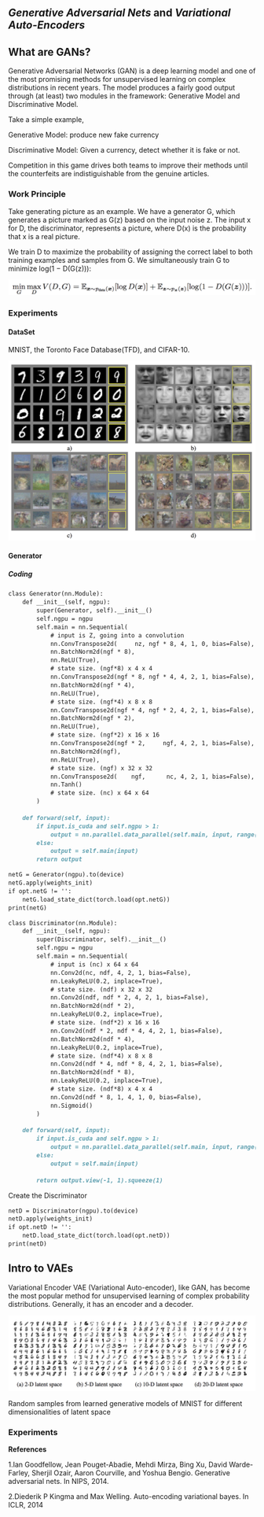 ## _Generative Adversarial Nets_ and _Variational Auto-Encoders_



## What are GANs?

Generative Adversarial Networks (GAN) is a deep learning model and one of the most promising methods for unsupervised learning on complex distributions in recent years. The model produces a fairly good output through (at least) two modules in the framework: Generative Model and Discriminative Model.

Take a simple example,

Generative Model: produce new fake currency

Discriminative Model: Given a currency, detect whether it is fake or not.

Competition in this game drives both teams to improve their methods until the counterfeits are indistiguishable from the genuine
articles.

### Work Principle

Take generating picture as an example. We have a generator G, which generates a picture marked as G(z) based on the input noise z. The input x for D, the discriminator, represents a picture, where D(x) is the probability that x is a real picture.

We train D to maximize the probability of assigning the correct label to both training examples and samples from G. We simultaneously train G to minimize
log(1 − D(G(z))):

![image](formula1.png)

### Experiments
#### DataSet

MNIST, the Toronto Face Database(TFD), and CIFAR-10.

![image](pic2.png)


#### Generator


##### Coding
```Markdown
class Generator(nn.Module):
    def __init__(self, ngpu):
        super(Generator, self).__init__()
        self.ngpu = ngpu
        self.main = nn.Sequential(
            # input is Z, going into a convolution
            nn.ConvTranspose2d(     nz, ngf * 8, 4, 1, 0, bias=False),
            nn.BatchNorm2d(ngf * 8),
            nn.ReLU(True),
            # state size. (ngf*8) x 4 x 4
            nn.ConvTranspose2d(ngf * 8, ngf * 4, 4, 2, 1, bias=False),
            nn.BatchNorm2d(ngf * 4),
            nn.ReLU(True),
            # state size. (ngf*4) x 8 x 8
            nn.ConvTranspose2d(ngf * 4, ngf * 2, 4, 2, 1, bias=False),
            nn.BatchNorm2d(ngf * 2),
            nn.ReLU(True),
            # state size. (ngf*2) x 16 x 16
            nn.ConvTranspose2d(ngf * 2,     ngf, 4, 2, 1, bias=False),
            nn.BatchNorm2d(ngf),
            nn.ReLU(True),
            # state size. (ngf) x 32 x 32
            nn.ConvTranspose2d(    ngf,      nc, 4, 2, 1, bias=False),
            nn.Tanh()
            # state size. (nc) x 64 x 64
        )

    def forward(self, input):
        if input.is_cuda and self.ngpu > 1:
            output = nn.parallel.data_parallel(self.main, input, range(self.ngpu))
        else:
            output = self.main(input)
        return output
```

```Markdown
netG = Generator(ngpu).to(device)
netG.apply(weights_init)
if opt.netG != '':
    netG.load_state_dict(torch.load(opt.netG))
print(netG)
```



```Markdown
class Discriminator(nn.Module):
    def __init__(self, ngpu):
        super(Discriminator, self).__init__()
        self.ngpu = ngpu
        self.main = nn.Sequential(
            # input is (nc) x 64 x 64
            nn.Conv2d(nc, ndf, 4, 2, 1, bias=False),
            nn.LeakyReLU(0.2, inplace=True),
            # state size. (ndf) x 32 x 32
            nn.Conv2d(ndf, ndf * 2, 4, 2, 1, bias=False),
            nn.BatchNorm2d(ndf * 2),
            nn.LeakyReLU(0.2, inplace=True),
            # state size. (ndf*2) x 16 x 16
            nn.Conv2d(ndf * 2, ndf * 4, 4, 2, 1, bias=False),
            nn.BatchNorm2d(ndf * 4),
            nn.LeakyReLU(0.2, inplace=True),
            # state size. (ndf*4) x 8 x 8
            nn.Conv2d(ndf * 4, ndf * 8, 4, 2, 1, bias=False),
            nn.BatchNorm2d(ndf * 8),
            nn.LeakyReLU(0.2, inplace=True),
            # state size. (ndf*8) x 4 x 4
            nn.Conv2d(ndf * 8, 1, 4, 1, 0, bias=False),
            nn.Sigmoid()
        )

    def forward(self, input):
        if input.is_cuda and self.ngpu > 1:
            output = nn.parallel.data_parallel(self.main, input, range(self.ngpu))
        else:
            output = self.main(input)

        return output.view(-1, 1).squeeze(1)
```
Create the Discriminator
```Markdown        
netD = Discriminator(ngpu).to(device)
netD.apply(weights_init)
if opt.netD != '':
    netD.load_state_dict(torch.load(opt.netD))
print(netD)
```








## Intro to VAEs

Variational Encoder VAE (Variational Auto-encoder), like GAN, has become the most popular method for unsupervised learning of complex probability distributions.
Generally, it has an encoder and a decoder.





![image](pic1.png)

Random samples from learned generative models of MNIST for different dimensionalities
of latent space

### Experiments


**References**

1.Ian Goodfellow, Jean Pouget-Abadie, Mehdi Mirza, Bing Xu, David Warde-Farley, Sherjil Ozair, Aaron
Courville, and Yoshua Bengio. Generative adversarial nets. In NIPS, 2014.

2.Diederik P Kingma and Max Welling. Auto-encoding variational bayes. In ICLR, 2014

